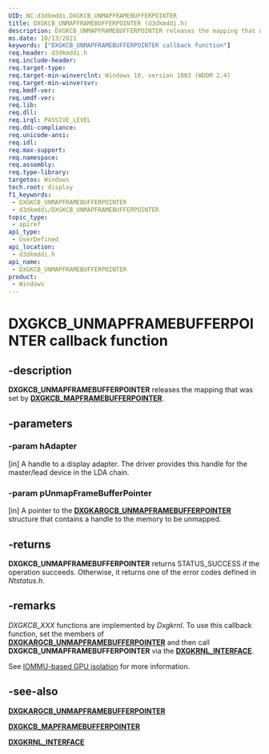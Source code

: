 ```yaml
---
UID: NC:d3dkmddi.DXGKCB_UNMAPFRAMEBUFFERPOINTER
title: DXGKCB_UNMAPFRAMEBUFFERPOINTER (d3dkmddi.h)
description: DXGKCB_UNMAPFRAMEBUFFERPOINTER releases the mapping that was set by DXGKCB_MAPFRAMEBUFFERPOINTER.
ms.date: 10/13/2021
keywords: ["DXGKCB_UNMAPFRAMEBUFFERPOINTER callback function"]
req.header: d3dkmddi.h
req.include-header: 
req.target-type: 
req.target-min-winverclnt: Windows 10, version 1803 (WDDM 2.4)
req.target-min-winversvr: 
req.kmdf-ver: 
req.umdf-ver: 
req.lib: 
req.dll: 
req.irql: PASSIVE_LEVEL
req.ddi-compliance: 
req.unicode-ansi: 
req.idl: 
req.max-support: 
req.namespace: 
req.assembly: 
req.type-library: 
targetos: Windows
tech.root: display
f1_keywords:
 - DXGKCB_UNMAPFRAMEBUFFERPOINTER
 - d3dkmddi/DXGKCB_UNMAPFRAMEBUFFERPOINTER
topic_type:
 - apiref
api_type:
 - UserDefined
api_location:
 - d3dkmddi.h
api_name:
 - DXGKCB_UNMAPFRAMEBUFFERPOINTER
product:
 - Windows
---
```


# DXGKCB_UNMAPFRAMEBUFFERPOINTER callback function

## -description

**DXGKCB_UNMAPFRAMEBUFFERPOINTER** releases the mapping that was set by [**DXGKCB_MAPFRAMEBUFFERPOINTER**](nc-d3dkmddi-dxgkcb_mapframebufferpointer.md).

## -parameters

### -param hAdapter

[in] A handle to a display adapter. The driver provides this handle for the master/lead device in the LDA chain.

### -param pUnmapFrameBufferPointer

[in] A pointer to the [**DXGKARGCB_UNMAPFRAMEBUFFERPOINTER**](ns-d3dkmddi-_dxgkargcb_unmapframebufferpointer.md) structure that contains a handle to the memory to be unmapped.

## -returns

**DXGKCB_UNMAPFRAMEBUFFERPOINTER** returns STATUS_SUCCESS if the operation succeeds. Otherwise, it returns one of the error codes defined in *Ntstatus.h*.

## -remarks

*DXGKCB_XXX* functions are implemented by *Dxgkrnl*. To use this callback function, set the members of [**DXGKARGCB_UNMAPFRAMEBUFFERPOINTER**](ns-d3dkmddi-_dxgkargcb_unmapframebufferpointer.md) and then call **DXGKCB_UNMAPFRAMEBUFFERPOINTER** via the [**DXGKRNL_INTERFACE**](../dispmprt/ns-dispmprt-_dxgkrnl_interface.md).

See [IOMMU-based GPU isolation](/windows-hardware/drivers/display/iommu-based-gpu-isolation) for more information.

## -see-also

[**DXGKARGCB_UNMAPFRAMEBUFFERPOINTER**](ns-d3dkmddi-_dxgkargcb_unmapframebufferpointer.md)

[**DXGKCB_MAPFRAMEBUFFERPOINTER**](nc-d3dkmddi-dxgkcb_mapframebufferpointer.md)

[**DXGKRNL_INTERFACE**](../dispmprt/ns-dispmprt-_dxgkrnl_interface.md)
